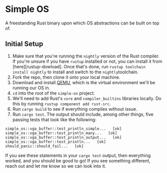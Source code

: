 # Simple OS 

A freestanding Rust binary upon which OS abstractions can be built on top of.

## Initial Setup

1. Make sure that you're running the `nightly` version of the Rust compiler. If
you're unsure if you have `rustup` installed or not, you can install it from 
[here][rustup-dowload]. Once that's done, run `rustup toolchain install nightly`
to install and switch to the `nightly`toolchain.
2. Fork the repo, then clone it onto your local machine.
3. Download and install [QEMU][qemu-download], which is the virtual environment 
we'll be running our OS in.
4. `cd` into the root of the `simple-os` project.
5. We'll need to add Rust's `core` and `compiler_builtins` libraries locally. Do
this by running `rustup component add rust-src`. 
6. Run `cargo build` to see if everything compiles without issue.
7. Run `cargo test`. The output should include, among other things, five passing
tests that look like the following:

```
simple_os::vga_buffer::test_println_simple...   [ok]
simple_os::vga_buffer::test_println_many...   [ok]
simple_os::vga_buffer::test_println_output...   [ok]
simple_os::vga_buffer::test_println...   [ok]
should_panic::should_fail...   [ok]
```

If you see these statements in your `cargo test` output, then everything worked, 
and you should be good to go! If you see something different, reach out and let me know
so we can look into it.

[qemu-download]: https://www.qemu.org/download/#windows
